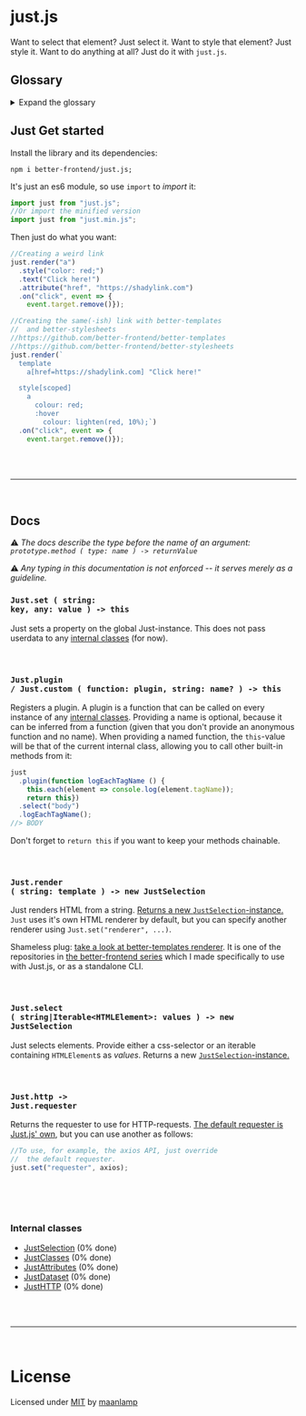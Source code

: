 # just.js
Want to select that element? Just select it. Want to style that element? Just style it. Want to do anything at all? Just do it with `just.js`.

## Glossary
<details>
	<summary>Expand the glossary</summary>

- [just.js](#justjs)
	- [Glossary](#glossary)
	- [Just Get started](#just-get-started)
	- [Docs](#docs)
		- [<code>Just.set ( string: key, any: value ) -> this</code>](#codejustset--string-key-any-value----thiscode)
		- [<code>Just.plugin / Just.custom ( function: plugin, string: name? ) -> this</code>](#codejustplugin--justcustom--function-plugin-string-name----thiscode)
		- [<code>Just.render ( string: template ) -> new JustSelection</code>](#codejustrender--string-template----new-justselectioncode)
		- [<code>Just.select ( string|Iterable\<HTMLElement\>: values ) -> new JustSelection</code>](#codejustselect--stringiterablehtmlelement-values----new-justselectioncode)
		- [<code>Just.http -> Just.requester</code>](#codejusthttp---justrequestercode)
		- [Internal classes](#internal-classes)
- [License](#license)

</details>

## Just Get started
Install the library and its dependencies:
```shell
npm i better-frontend/just.js;
```

It's just an es6 module, so use `import` to _import_ it:
```js
import just from "just.js";
//Or import the minified version
import just from "just.min.js";
```
Then just do what you want:
```js
//Creating a weird link
just.render("a")
  .style("color: red;")
  .text("Click here!")
  .attribute("href", "https://shadylink.com")
  .on("click", event => {
    event.target.remove()});

//Creating the same(-ish) link with better-templates
//  and better-stylesheets
//https://github.com/better-frontend/better-templates
//https://github.com/better-frontend/better-stylesheets
just.render(`
  template
    a[href=https://shadylink.com] "Click here!"

  style[scoped]
    a
      colour: red;
      :hover
        colour: lighten(red, 10%);`)
  .on("click", event => {
    event.target.remove()});
```
<br/>
<br/>

---
<br/>

## Docs
⚠️ _The docs describe the type before the name of an argument:<br/>`prototype.method ( type: name ) -> returnValue`_

⚠️ _Any typing in this documentation is not enforced -- it serves merely as a guideline._

### <code>Just.set ( string: key, any: value ) -> this</code>
Just sets a property on the global Just-instance. This does not pass userdata to any [internal classes](#internal-classes) (for now).
<br/>
<br/>
<br/>

### <code>Just.plugin / Just.custom ( function: plugin, string: name? ) -> this</code>
Registers a plugin. A plugin is a function that can be called on every instance of any [internal classes](#internal-classes). Providing a name is optional, because it can be inferred from a function (given that you don't provide an anonymous function and no name). When providing a named function, the `this`-value will be that of the current internal class, allowing you to call other built-in methods from it:
```js
just
  .plugin(function logEachTagName () {
    this.each(element => console.log(element.tagName));
    return this})
  .select("body")
  .logEachTagName();
//> BODY
```

Don't forget to `return this` if you want to keep your methods chainable.
<br/>
<br/>
<br/>

### <code>Just.render ( string: template ) -> new JustSelection</code>
Just renders HTML from a string. [Returns a new `JustSelection`-instance.](docs/JustSelection.md) `Just` uses it's own HTML renderer by default, but you can specify another renderer using `Just.set("renderer", ...)`.

Shameless plug: [take a look at better-templates renderer](https://github.com/better-frontend/better-templates). It is one of the repositories in [the better-frontend series](https://github.com/better-frontend) which I made specifically to use with Just.js, or as a standalone CLI.
<br/>
<br/>
<br/>

### <code>Just.select ( string|Iterable\<HTMLElement\>: values ) -> new JustSelection</code>
Just selects elements. Provide either a css-selector or an iterable containing `HTMLElement`s as _values_. Returns a new [`JustSelection`-instance.](docs/JustSelection.md)
<br/>
<br/>
<br/>

### <code>Just.http -> Just.requester</code>
Returns the requester to use for HTTP-requests. [The default requester is Just.js' own](docs/JustHTTP.md), but you can use another as follows:
```js
//To use, for example, the axios API, just override
//  the default requester.
just.set("requester", axios);
```
<br/>
<br/>
<br/>

### Internal classes
- [JustSelection](docs/JustSelection.md) (0% done)
- [JustClasses](docs/JustClasses.md) (0% done)
- [JustAttributes](docs/JustAttributes.md) (0% done)
- [JustDataset](docs/JustDataset.md) (0% done)
- [JustHTTP](docs/JustHTTP.md) (0% done)

<br/>
<br/>

---
<br/>

# License
Licensed under [MIT](LICENSE) by [maanlamp](https://github.com/maanlamp)
